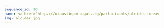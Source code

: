 ```yaml
---
sequence_id: 18
name: <a href="https://utaustinportugal.org/participants/alcides-fonseca/">Alcides Fonseca</a>
img: alcides.jpg
---
```

